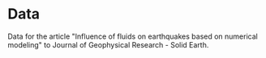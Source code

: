 # Data
Data for the article "Influence of fluids on earthquakes based on numerical modeling" to Journal of Geophysical Research - Solid Earth.
